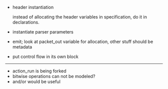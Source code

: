 
- header instantiation

    instead of allocating the header variables in specification, do it in declarations.

- instantiate parser parameters

- emit; look at packet_out variable for allocation, other stuff should be metadata

- put control flow in its own block

---------------------------------------------------------------------------------------------------

- action_run is being forked
- bitwise operations can not be modeled?
- and/or would be useful